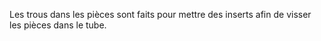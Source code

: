 Les trous dans les pièces sont faits pour mettre des inserts afin de visser les pièces dans le tube.
